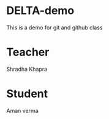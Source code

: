 # DELTA-demo
This is a demo for git and github class

# Teacher
Shradha Khapra

# Student
Aman verma